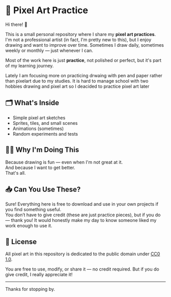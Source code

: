# 🎨 Pixel Art Practice

Hi there! 👋

This is a small personal repository where I share my **pixel art practices**.  
I'm not a professional artist (in fact, I'm pretty new to this), but I enjoy drawing and want to improve over time. Sometimes I draw daily, sometimes weekly or monthly — just whenever I can.

Most of the work here is just **practice**, not polished or perfect, but it's part of my learning journey.

Lately I am focusing more on practicing drwaing with pen and paper rather than pixelart due to my studies. It is hard to manage school with two hobbies drawing and pixel art so I deacided to practice pixel art later

## 🗂 What's Inside

- Simple pixel art sketches
- Sprites, tiles, and small scenes
- Animations (sometimes)
- Random experiments and tests

## 🧑‍🎨 Why I'm Doing This

Because drawing is fun — even when I'm not great at it.  
And because I want to get better.  
That's all.

## 📥 Can You Use These?

Sure! Everything here is free to download and use in your own projects if you find something useful.  
You don’t have to give credit (these are just practice pieces), but if you do — thank you! It would honestly make my day to know someone liked my work enough to use it.


## 🪪 License

All pixel art in this repository is dedicated to the public domain under [CC0 1.0](https://creativecommons.org/publicdomain/zero/1.0/).

You are free to use, modify, or share it — no credit required. But if you do give credit, I really appreciate it!


---

Thanks for stopping by.
